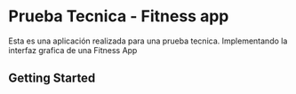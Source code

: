 # Prueba Tecnica - Fitness app

Esta es una aplicación realizada para una prueba tecnica. Implementando la interfaz grafica de una Fitness App

## Getting Started


